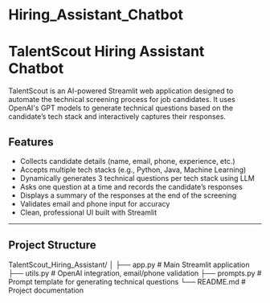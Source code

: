 # Hiring_Assistant_Chatbot

# TalentScout Hiring Assistant Chatbot

TalentScout is an AI-powered Streamlit web application designed to automate the technical screening process for job candidates. It uses OpenAI's GPT models to generate technical questions based on the candidate’s tech stack and interactively captures their responses.

## Features

- Collects candidate details (name, email, phone, experience, etc.)
- Accepts multiple tech stacks (e.g., Python, Java, Machine Learning)
- Dynamically generates 3 technical questions per tech stack using LLM
- Asks one question at a time and records the candidate’s responses
- Displays a summary of the responses at the end of the screening
- Validates email and phone input for accuracy
- Clean, professional UI built with Streamlit

---

## Project Structure

TalentScout_Hiring_Assistant/
│
├── app.py # Main Streamlit application
├── utils.py # OpenAI integration, email/phone validation
├── prompts.py # Prompt template for generating technical questions
└── README.md # Project documentation
